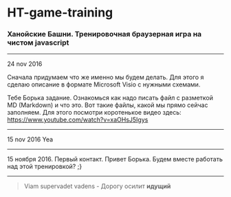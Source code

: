 # HT-game-training
### Ханойские Башни. Тренировочная браузерная игра на чистом javascript

------
24 nov 2016

Сначала придумаем что же именно мы будем делать.
Для этого я сделаю описание в формате Microsoft Visio с нужными схемами.

Тебе Борька задание. Ознакомься как надо писать файл с разметкой MD (Markdown) и что это. Вот такие файлы, какой мы прямо сейчас заполняем. Для этого посмотри коротенькое видео здесь: https://www.youtube.com/watch?v=xaOHsJ5Igys

-----

15 nov 2016
Yea

-----

15 ноября 2016.
Первый контакт.
Привет Борька. Будем вместе работать над этой тренировкой?
;}


------

> Viam supervadet vadens - Дорогу осилит **идущий**
